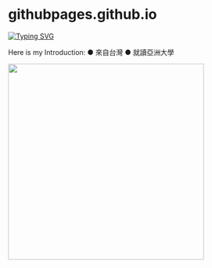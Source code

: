 # githubpages.github.io

[![Typing SVG](https://readme-typing-svg.demolab.com?font=Fira+Code&pause=1000&color=5536F7&width=435&lines=Hello!!;IM+WEI-LIN%2Cfrom+Taiwan++%E3%83%BD(%E2%9C%BF%EF%BE%9F%E2%96%BD%EF%BE%9F)%E3%83%8E;Nice+to+meet+you)](https://git.io/typing-svg)


Here is my Introduction:
● 來自台灣
● 就讀亞洲大學

<img src="https://github-readme-stats.vercel.app/api?username=LINEWANE&show_icons=true&theme=ADD_THEME_HERE" width="400">


